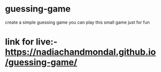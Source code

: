 # guessing-game
create a simple guessing game you can play  this small game just for fun  
# link for live:- https://nadiachandmondal.github.io/guessing-game/
